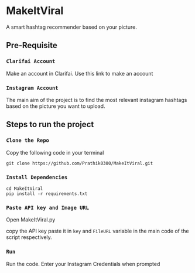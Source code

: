 # MakeItViral

A smart hashtag recommender based on your picture.

## Pre-Requisite

### `Clarifai Account`

Make an account in Clarifai. Use this link to make an account

### `Instagram Account`

The main aim of the project is to find the most relevant instagram hashtags based on the picture you want to upload.

## Steps to run the project

### `Clone the Repo`

Copy the following code in your terminal

```
git clone https://github.com/Prathik0300/MakeItViral.git
```
### `Install Dependencies`

```
cd MakeItViral
pip install -r requirements.txt
```
### `Paste API key and Image URL`

Open MakeItViral.py 

copy the API key paste it in `key` and `FileURL` variable in the main code of the script respectively.

### `Run`

Run the code. Enter your Instagram Credentials when prompted



